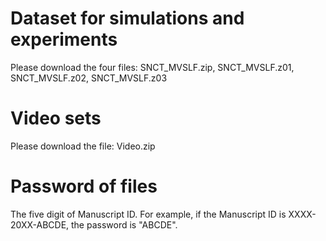 # Dataset for simulations and experiments
Please download the four files: SNCT_MVSLF.zip, SNCT_MVSLF.z01, SNCT_MVSLF.z02, SNCT_MVSLF.z03

# Video sets
Please download the file: Video.zip

# Password of files
The five digit of Manuscript ID. For example, if the Manuscript ID is XXXX-20XX-ABCDE, the password is "ABCDE".
